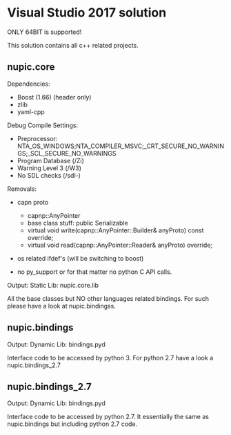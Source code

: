 # Visual Studio 2017 solution

ONLY 64BIT is supported!

This solution contains all c++ related projects.

## nupic.core

Dependencies:
* Boost (1.66) (header only)
* zlib
* yaml-cpp


Debug Compile Settings:
* Preprocessor: NTA_OS_WINDOWS;NTA_COMPILER_MSVC;_CRT_SECURE_NO_WARNINGS;_SCL_SECURE_NO_WARNINGS
* Program Database (/Zi)
* Warning Level 3 (/W3)
* No SDL checks (/sdl-)

Removals:

* capn proto
    - capnp::AnyPointer
    - base class stuff:  public Serializable<XXX>
    - virtual void write(capnp::AnyPointer::Builder& anyProto) const override;
    - virtual void read(capnp::AnyPointer::Reader& anyProto) override;

* os related ifdef's (will be switching to boost)

* no py_support or for that matter no python C API calls.


Output: Static Lib: nupic.core.lib

All the base classes but NO other languages related bindings. For such please have a look at nupic.bindingss.


## nupic.bindings

Output: Dynamic Lib: bindings.pyd

Interface code to be accessed by python 3. For python 2.7 have a look a nupic.bindings_2.7


## nupic.bindings_2.7

Output: Dynamic Lib: bindings.pyd

Interface code to be accessed by python 2.7. It essentially the same as nupic.bindings but including python 2.7 code.